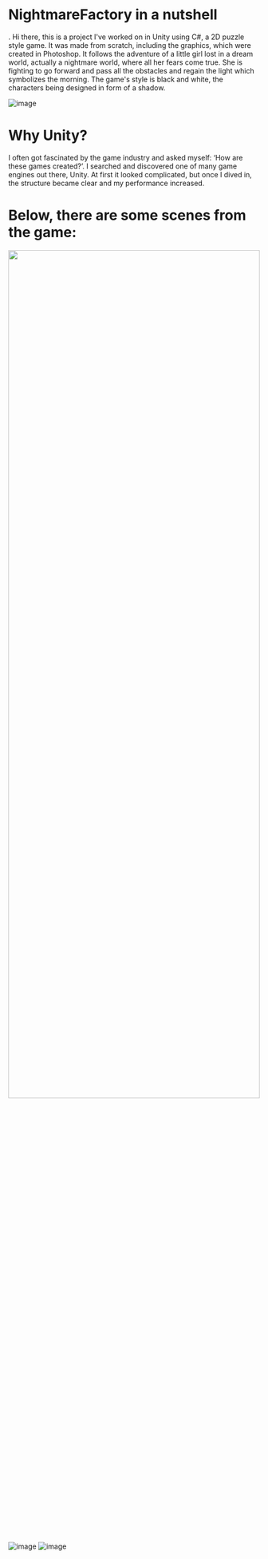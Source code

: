 # NightmareFactory in a nutshell
.
  Hi there, this is a project I've worked on in Unity using C#, a 2D puzzle style game. It was made from scratch, including the graphics, which were created in Photoshop. It follows the adventure of a little girl lost in a dream world, actually a nightmare world, where all her fears come true. She is fighting to go forward and pass all the obstacles and regain the light which symbolizes the morning. The game's style is black and white, the characters being designed in form of a shadow.
  

![image](https://github.com/Alexandra7a/NightmareFactory_/assets/63046754/62260d84-5b4d-4c66-861e-19a7ce4d8864)
# Why Unity? 
I often got fascinated by the game industry and asked myself: ‘How are these games created?’. I searched and discovered one of many game engines out there, Unity. At first it looked complicated, but once I dived in, the structure became clear and my performance increased.

# Below, there are some scenes from the game:
<img src="![image](https://github.com/Alexandra7a/NightmareFactory_/assets/63046754/9db7ed7f-e3ee-4657-9459-4fa05d253a7d)" width="100%" height="66%">

![image](https://github.com/Alexandra7a/NightmareFactory_/assets/63046754/1f64a3fd-f9d3-4272-b6fe-df503980b2c0)
![image](https://github.com/Alexandra7a/NightmareFactory_/assets/63046754/39893f9d-1698-4c2b-86f1-635535cba0e9)
